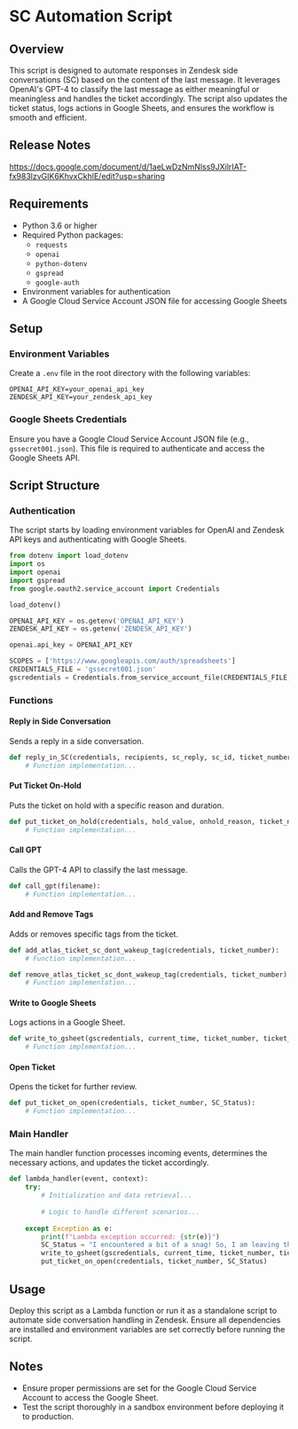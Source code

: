 # SC Automation Script

## Overview

This script is designed to automate responses in Zendesk side conversations (SC) based on the content of the last message. It leverages OpenAI's GPT-4 to classify the last message as either meaningful or meaningless and handles the ticket accordingly. The script also updates the ticket status, logs actions in Google Sheets, and ensures the workflow is smooth and efficient.

## Release Notes
https://docs.google.com/document/d/1aeLwDzNmNlss9JXilrIAT-fx983lzvGIK6KhvxCkhlE/edit?usp=sharing

## Requirements

- Python 3.6 or higher
- Required Python packages:
  - `requests`
  - `openai`
  - `python-dotenv`
  - `gspread`
  - `google-auth`
- Environment variables for authentication
- A Google Cloud Service Account JSON file for accessing Google Sheets

## Setup

### Environment Variables

Create a `.env` file in the root directory with the following variables:

```
OPENAI_API_KEY=your_openai_api_key
ZENDESK_API_KEY=your_zendesk_api_key
```

### Google Sheets Credentials

Ensure you have a Google Cloud Service Account JSON file (e.g., `gssecret001.json`). This file is required to authenticate and access the Google Sheets API.

## Script Structure

### Authentication

The script starts by loading environment variables for OpenAI and Zendesk API keys and authenticating with Google Sheets.

```python
from dotenv import load_dotenv
import os
import openai
import gspread
from google.oauth2.service_account import Credentials

load_dotenv()

OPENAI_API_KEY = os.getenv('OPENAI_API_KEY')
ZENDESK_API_KEY = os.getenv('ZENDESK_API_KEY')

openai.api_key = OPENAI_API_KEY

SCOPES = ['https://www.googleapis.com/auth/spreadsheets']
CREDENTIALS_FILE = 'gssecret001.json'
gscredentials = Credentials.from_service_account_file(CREDENTIALS_FILE, scopes=SCOPES)
```

### Functions

#### Reply in Side Conversation

Sends a reply in a side conversation.

```python
def reply_in_SC(credentials, recipients, sc_reply, sc_id, ticket_number):
    # Function implementation...
```

#### Put Ticket On-Hold

Puts the ticket on hold with a specific reason and duration.

```python
def put_ticket_on_hold(credentials, hold_value, onhold_reason, ticket_number, SC_Status):
    # Function implementation...
```

#### Call GPT

Calls the GPT-4 API to classify the last message.

```python
def call_gpt(filename):
    # Function implementation...
```

#### Add and Remove Tags

Adds or removes specific tags from the ticket.

```python
def add_atlas_ticket_sc_dont_wakeup_tag(credentials, ticket_number):
    # Function implementation...

def remove_atlas_ticket_sc_dont_wakeup_tag(credentials, ticket_number):
    # Function implementation...
```

#### Write to Google Sheets

Logs actions in a Google Sheet.

```python
def write_to_gsheet(gscredentials, current_time, ticket_number, ticket_brand, SC_Status, global_gpt_reply):
    # Function implementation...
```

#### Open Ticket

Opens the ticket for further review.

```python
def put_ticket_on_open(credentials, ticket_number, SC_Status):
    # Function implementation...
```

### Main Handler

The main handler function processes incoming events, determines the necessary actions, and updates the ticket accordingly.

```python
def lambda_handler(event, context):
    try:
        # Initialization and data retrieval...
        
        # Logic to handle different scenarios...
        
    except Exception as e:
        print(f"Lambda exception occurred: {str(e)}")
        SC_Status = "I encountered a bit of a snag! So, I am leaving the ticket open, removing the sc_esc tag and adding the tempo_unsuspend tag for a manual review by an agent."
        write_to_gsheet(gscredentials, current_time, ticket_number, ticket_brand, SC_Status, global_gpt_reply)
        put_ticket_on_open(credentials, ticket_number, SC_Status)
```

## Usage

Deploy this script as a Lambda function or run it as a standalone script to automate side conversation handling in Zendesk. Ensure all dependencies are installed and environment variables are set correctly before running the script.

## Notes

- Ensure proper permissions are set for the Google Cloud Service Account to access the Google Sheet.
- Test the script thoroughly in a sandbox environment before deploying it to production.
